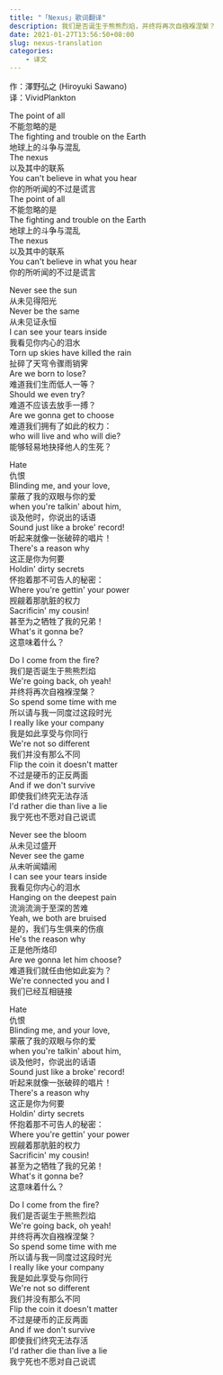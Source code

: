 ```yaml
---
title: "「Nexus」歌词翻译"
description: 我们是否诞生于熊熊烈焰，并终将再次自襁褓涅槃？
date: 2021-01-27T13:56:50+08:00
slug: nexus-translation
categories:
    - 译文
---
```


作：澤野弘之 (Hiroyuki Sawano)  
译：VividPlankton  

The point of all  
不能忽略的是  
The fighting and trouble on the Earth  
地球上的斗争与混乱  
The nexus  
以及其中的联系  
You can't believe in what you hear  
你的所听闻的不过是谎言  
The point of all  
不能忽略的是  
The fighting and trouble on the Earth  
地球上的斗争与混乱  
The nexus  
以及其中的联系  
You can't believe in what you hear  
你的所听闻的不过是谎言  

Never see the sun  
从未见得阳光  
Never be the same  
从未见证永恒  
I can see your tears inside  
我看见你内心的泪水  
Torn up skies have killed the rain  
扯碎了天穹令骤雨销霁  
Are we born to lose?  
难道我们生而低人一等？  
Should we even try?  
难道不应该去放手一搏？  
Are we gonna get to choose  
难道我们拥有了如此的权力：  
who will live and who will die?   
能够轻易地抉择他人的生死？  

Hate  
仇恨  
Blinding me, and your love,  
蒙蔽了我的双眼与你的爱  
when you're talkin' about him,  
谈及他时，你说出的话语  
Sound just like a broke' record!  
听起来就像一张破碎的唱片！  
There's a reason why  
这正是你为何要  
Holdin' dirty secrets  
怀抱着那不可告人的秘密：  
Where you're gettin' your power  
觊觎着那肮脏的权力  
Sacrificin' my cousin!  
甚至为之牺牲了我的兄弟！  
What's it gonna be?  
这意味着什么？  

Do I come from the fire?  
我们是否诞生于熊熊烈焰  
We're going back, oh yeah!  
并终将再次自襁褓涅槃？  
So spend some time with me  
所以请与我一同度过这段时光  
I really like your company  
我是如此享受与你同行  
We're not so different  
我们并没有那么不同  
Flip the coin it doesn't matter  
不过是硬币的正反两面  
And if we don't survive  
即使我们终究无法存活  
I'd rather die than live a lie  
我宁死也不愿对自己说谎  

Never see the bloom  
从未见过盛开  
Never see the game  
从未听闻嬉闹  
I can see your tears inside  
我看见你内心的泪水  
Hanging on the deepest pain  
流淌流淌于至深的苦难  
Yeah, we both are bruised  
是的，我们与生俱来的伤痕  
He's the reason why  
正是他所烙印  
Are we gonna let him choose?  
难道我们就任由他如此妄为？  
We're connected you and I  
我们已经互相链接  

Hate  
仇恨  
Blinding me, and your love,  
蒙蔽了我的双眼与你的爱  
when you're talkin' about him,  
谈及他时，你说出的话语  
Sound just like a broke' record!  
听起来就像一张破碎的唱片！  
There's a reason why  
这正是你为何要  
Holdin' dirty secrets  
怀抱着那不可告人的秘密：  
Where you're gettin' your power  
觊觎着那肮脏的权力  
Sacrificin' my cousin!  
甚至为之牺牲了我的兄弟！  
What's it gonna be?  
这意味着什么？  

Do I come from the fire?  
我们是否诞生于熊熊烈焰   
We're going back, oh yeah!  
并终将再次自襁褓涅槃？  
So spend some time with me  
所以请与我一同度过这段时光  
I really like your company  
我是如此享受与你同行  
We're not so different  
我们并没有那么不同  
Flip the coin it doesn't matter  
不过是硬币的正反两面  
And if we don't survive  
即使我们终究无法存活  
I'd rather die than live a lie  
我宁死也不愿对自己说谎  
